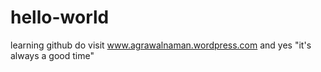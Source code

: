 # hello-world
learning github 
do visit www.agrawalnaman.wordpress.com
and yes "it's always a good time"

